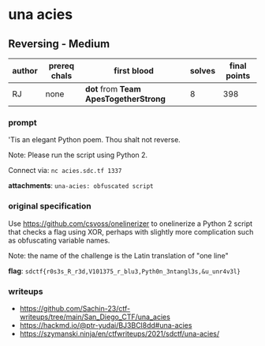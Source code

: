 # una acies
## Reversing - Medium
| author | prereq chals | first blood | solves | final points |
| --- | --- | --- | --- | --- |
| RJ | none | **dot** from **Team ApesTogetherStrong** | 8 | 398 |

### prompt
'Tis an elegant Python poem.
Thou shalt not reverse.

Note: Please run the script using Python 2.

Connect via: `nc acies.sdc.tf 1337`

**attachments**: `una-acies: obfuscated script`
### original specification
Use https://github.com/csvoss/onelinerizer to onelinerize a Python 2 script that checks a flag using XOR, perhaps with slightly more complication such as obfuscating variable names.

Note: the name of the challenge is the Latin translation of "one line"

**flag**: `sdctf{r0s3s_R_r3d,V101375_r_blu3,Pyth0n_3ntangl3s,&u_unr4v3l}`
### writeups
- https://github.com/Sachin-23/ctf-writeups/tree/main/San_Diego_CTF/una_acies
- https://hackmd.io/@ptr-yudai/BJ3BCl8dd#una-acies
- https://szymanski.ninja/en/ctfwriteups/2021/sdctf/una-acies/

